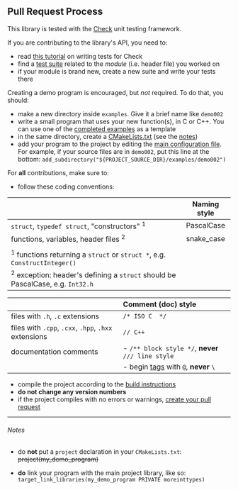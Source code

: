 ## Pull Request Process

This library is tested with the [Check](https://libcheck.github.io/check) unit testing framework.

If you are contributing to the library's API, you need to:

- read [this tutorial] on writing tests for Check
- find a [test suite] related to the *module* (i.e. header file) you worked on
- if your module is brand new, create a new suite and write your tests there

Creating a demo program is encouraged, but *not* required. To do that, you should:

- make a new directory inside `examples`. Give it a brief name like `demo002`
- write a small program that uses your new function(s), in C or C++. You can use one of the [completed examples][] as a template
- in the same directory, create a [CMakeLists.txt][] (see the [notes](#notes))
- add your program to the project by editing the [main configuration file][]. For example, if your source files are in `demo002`, put this line at the bottom: `add_subdirectory("${PROJECT_SOURCE_DIR}/examples/demo002")`

For **all** contributions, make sure to:

- follow these coding conventions:

|                                                         | Naming style                     |
|:--------------------------------------------------------|:--------------------------------:|
| `struct`, `typedef struct`, "constructors" <sup>1</sup> | PascalCase                       |
| functions, variables, header files <sup>2</sup>         | snake_case                       |
|                                                                                            |
| <sup>1</sup> functions returning a `struct` or `struct *`, e.g. `ConstructInteger()`       |
| <sup>2</sup> exception: header's defining a `struct` should be PascalCase, e.g. `Int32.h`  |

|                                                         | Comment (doc) style                                |
|:--------------------------------------------------------|:---------------------------------------------------|
|  files with `.h`, `.c` extensions                       | `/* ISO C  */`                                     |
|  files with `.cpp`, `.cxx`, `.hpp`, `.hxx` extensions   | `// C++`                                           |
|  documentation comments                                 | - `/** block style */`, __never__ `/// line style` |
|                                                         | - begin [tags] with `@`, __never__ `\`             |

- compile the project according to the [build instructions][]
- **do not change any version numbers**
- if the project compiles with no errors or warnings, [create your pull request][]

---
###### Notes

- do **not** put a `project` declaration in your `CMakeLists.txt`: ~~project(my_demo_program)~~

- **do** link your program with the main project library, like so: `target_link_libraries(my_demo_program PRIVATE moreinttypes)`


[create your pull request]: https://docs.github.com/en/free-pro-team@latest/github/collaborating-with-issues-and-pull-requests/creating-a-pull-request-from-a-fork
[CMakeLists.txt]: https://www.jetbrains.com/help/clion/cmakelists-txt-file.html
[build instructions]: https://github.com/rdipardo/libmoreinttypes#building
[main configuration file]: https://github.com/rdipardo/libmoreinttypes/blob/master/CMakeLists.txt
[completed examples]: https://github.com/rdipardo/libmoreinttypes/tree/master/examples
[this tutorial]: https://libcheck.github.io/check/doc/check_html/check_3.html#How-to-Write-a-Test
[test suite]: https://github.com/rdipardo/libmoreinttypes/tree/master/test/src
[tags]: https://www.doxygen.nl/manual/commands.html
